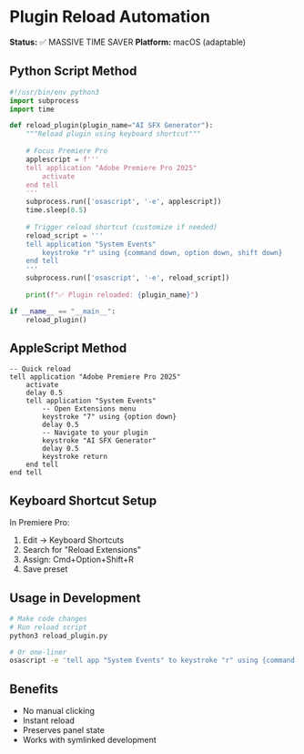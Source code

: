 # Plugin Reload Automation

**Status:** ✅ MASSIVE TIME SAVER
**Platform:** macOS (adaptable)

## Python Script Method

```python
#!/usr/bin/env python3
import subprocess
import time

def reload_plugin(plugin_name="AI SFX Generator"):
    """Reload plugin using keyboard shortcut"""
    
    # Focus Premiere Pro
    applescript = f'''
    tell application "Adobe Premiere Pro 2025"
        activate
    end tell
    '''
    subprocess.run(['osascript', '-e', applescript])
    time.sleep(0.5)
    
    # Trigger reload shortcut (customize if needed)
    reload_script = '''
    tell application "System Events"
        keystroke "r" using {command down, option down, shift down}
    end tell
    '''
    subprocess.run(['osascript', '-e', reload_script])
    
    print(f"✅ Plugin reloaded: {plugin_name}")

if __name__ == "__main__":
    reload_plugin()
```

## AppleScript Method

```applescript
-- Quick reload
tell application "Adobe Premiere Pro 2025"
    activate
    delay 0.5
    tell application "System Events"
        -- Open Extensions menu
        keystroke "7" using {option down}
        delay 0.5
        -- Navigate to your plugin
        keystroke "AI SFX Generator"
        delay 0.5
        keystroke return
    end tell
end tell
```

## Keyboard Shortcut Setup

In Premiere Pro:
1. Edit → Keyboard Shortcuts
2. Search for "Reload Extensions"
3. Assign: Cmd+Option+Shift+R
4. Save preset

## Usage in Development

```bash
# Make code changes
# Run reload script
python3 reload_plugin.py

# Or one-liner
osascript -e 'tell app "System Events" to keystroke "r" using {command down, option down, shift down}'
```

## Benefits
- No manual clicking
- Instant reload
- Preserves panel state
- Works with symlinked development